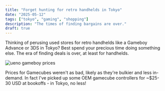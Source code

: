 ```yaml
---
title: "Forget hunting for retro handhelds in Tokyo"
date: "2025-05-12"
tags: ["tokyo", "gaming", "shopping"]
description: "The times of finding bargains are over."
draft: true
---
```


Thinking of perusing used stores for retro handhelds like a Gameboy Advance or
3DS in Tokyo? Best spend your precious time doing something else. The era of
finding deals is over, at least for handhelds.

![ueno gameboy prices](pic)

Prices for Gamecubes weren't as bad, likely as they're bulkier and less
in-demand. In fact I've picked up some OEM gamecube controllers for ~$25-30 USD
at bookoffs - in Tokyo, no less!
